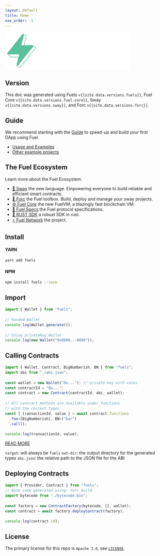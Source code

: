 ```yaml
---
layout: default
title: Home
nav_order: -5
---
```


![Fuels-ts SDK logo](./assets/fuels-ts-logo.png)

## Version

This doc was generated using Fuels `v{{site.data.versions.fuels}}`, Fuel Core `v{{site.data.versions.fuel-core}}`, Sway `v{{site.data.versions.sway}}`, and Forc `v{{site.data.versions.forc}}`.

## Guide

We recommend starting with the [Guide](./guide) to speed-up and build your first DApp using Fuel.

- [Usage and Examples](./guide)
- [Other example projects](https://github.com/FuelLabs/sway-applications)

## The Fuel Ecosystem

Learn more about the Fuel Ecosystem.

- [🌴 Sway](https://fuellabs.github.io/sway/) the new language. Empowering everyone to build reliable and efficient smart contracts.
- [🧰 Forc](https://fuellabs.github.io/sway/v0.30.1/forc/index.html) the Fuel toolbox. Build, deploy and manage your sway projects.
- [⚙️ Fuel Core](https://github.com/FuelLabs/fuel-core) the new FuelVM, a blazingly fast blockchain VM.
- [🔗 Fuel Specs](https://github.com/FuelLabs/fuel-specs) the Fuel protocol specifications.
- [🦀 RUST SDK](https://github.com/FuelLabs/fuels-rs) a robust SDK in rust.
- [⚡ Fuel Network](https://fuel.network/) the project.

## Install

#### YARN

```sh
yarn add fuels
```

#### NPM

```sh
npm install fuels --save
```

## Import

```ts
import { Wallet } from "fuels";

// Random Wallet
console.log(Wallet.generate());

// Using privateKey Wallet
console.log(new Wallet("0x0000...0000"));
```

## Calling Contracts

```ts
import { Wallet, Contract, BigNumberish, BN } from "fuels";
import abi from "./abi.json";

const wallet = new Wallet("0x..."); // private key with coins
const contractId = "0x...";
const contract = new Contract(contractId, abi, wallet);

// All contract methods are available under functions
// with the correct types
const { transactionId, value } = await contract.functions
  .foo<[BigNumberish], BN>("bar")
  .call();

console.log(transactionId, value);
```

[READ MORE](./guide/contracts)

`target`: will always be `fuels`
`out-dir`: the output directory for the generated types
`abi.json`: the relative path to the JSON file for the ABI

## Deploying Contracts

```ts
import { Provider, Contract } from "fuels";
// Byte code generated using: forc build
import bytecode from "./bytecode.bin";

const factory = new ContractFactory(bytecode, [], wallet);
const contract = await factory.deployContract(factory);

console.log(contract.id);
```

## License

The primary license for this repo is `Apache 2.0`, see [`LICENSE`](./LICENSE).

